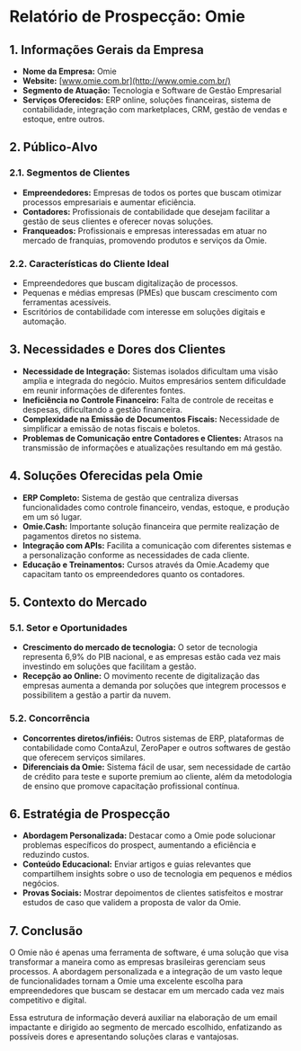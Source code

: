 # Relatório de Prospecção: Omie

## 1. Informações Gerais da Empresa

- **Nome da Empresa:** Omie
- **Website:** [www.omie.com.br](http://www.omie.com.br/)
- **Segmento de Atuação:** Tecnologia e Software de Gestão Empresarial
- **Serviços Oferecidos:** ERP online, soluções financeiras, sistema de contabilidade, integração com marketplaces, CRM, gestão de vendas e estoque, entre outros.

## 2. Público-Alvo

### 2.1. Segmentos de Clientes

- **Empreendedores:** Empresas de todos os portes que buscam otimizar processos empresariais e aumentar eficiência.
- **Contadores:** Profissionais de contabilidade que desejam facilitar a gestão de seus clientes e oferecer novas soluções.
- **Franqueados:** Profissionais e empresas interessadas em atuar no mercado de franquias, promovendo produtos e serviços da Omie.

### 2.2. Características do Cliente Ideal

- Empreendedores que buscam digitalização de processos.
- Pequenas e médias empresas (PMEs) que buscam crescimento com ferramentas acessíveis.
- Escritórios de contabilidade com interesse em soluções digitais e automação.

## 3. Necessidades e Dores dos Clientes

- **Necessidade de Integração:** Sistemas isolados dificultam uma visão amplia e integrada do negócio. Muitos empresários sentem dificuldade em reunir informações de diferentes fontes.
- **Ineficiência no Controle Financeiro:** Falta de controle de receitas e despesas, dificultando a gestão financeira.
- **Complexidade na Emissão de Documentos Fiscais:** Necessidade de simplificar a emissão de notas fiscais e boletos.
- **Problemas de Comunicação entre Contadores e Clientes:** Atrasos na transmissão de informações e atualizações resultando em má gestão.

## 4. Soluções Oferecidas pela Omie

- **ERP Completo:** Sistema de gestão que centraliza diversas funcionalidades como controle financeiro, vendas, estoque, e produção em um só lugar.
- **Omie.Cash:** Importante solução financeira que permite realização de pagamentos diretos no sistema.
- **Integração com APIs:** Facilita a comunicação com diferentes sistemas e a personalização conforme as necessidades de cada cliente.
- **Educação e Treinamentos:** Cursos através da Omie.Academy que capacitam tanto os empreendedores quanto os contadores.

## 5. Contexto do Mercado

### 5.1. Setor e Oportunidades

- **Crescimento do mercado de tecnologia:** O setor de tecnologia representa 6,9% do PIB nacional, e as empresas estão cada vez mais investindo em soluções que facilitam a gestão.
- **Recepção ao Online:** O movimento recente de digitalização das empresas aumenta a demanda por soluções que integrem processos e possibilitem a gestão a partir da nuvem.

### 5.2. Concorrência

- **Concorrentes diretos/infiéis:** Outros sistemas de ERP, plataformas de contabilidade como ContaAzul, ZeroPaper e outros softwares de gestão que oferecem serviços similares.
- **Diferenciais da Omie:** Sistema fácil de usar, sem necessidade de cartão de crédito para teste e suporte premium ao cliente, além da metodologia de ensino que promove capacitação profissional contínua.

## 6. Estratégia de Prospecção

- **Abordagem Personalizada:** Destacar como a Omie pode solucionar problemas específicos do prospect, aumentando a eficiência e reduzindo custos.
- **Conteúdo Educacional:** Enviar artigos e guias relevantes que compartilhem insights sobre o uso de tecnologia em pequenos e médios negócios.
- **Provas Sociais:** Mostrar depoimentos de clientes satisfeitos e mostrar estudos de caso que validem a proposta de valor da Omie.

## 7. Conclusão

O Omie não é apenas uma ferramenta de software, é uma solução que visa transformar a maneira como as empresas brasileiras gerenciam seus processos. A abordagem personalizada e a integração de um vasto leque de funcionalidades tornam a Omie uma excelente escolha para empreendedores que buscam se destacar em um mercado cada vez mais competitivo e digital.

Essa estrutura de informação deverá auxiliar na elaboração de um email impactante e dirigido ao segmento de mercado escolhido, enfatizando as possíveis dores e apresentando soluções claras e vantajosas.